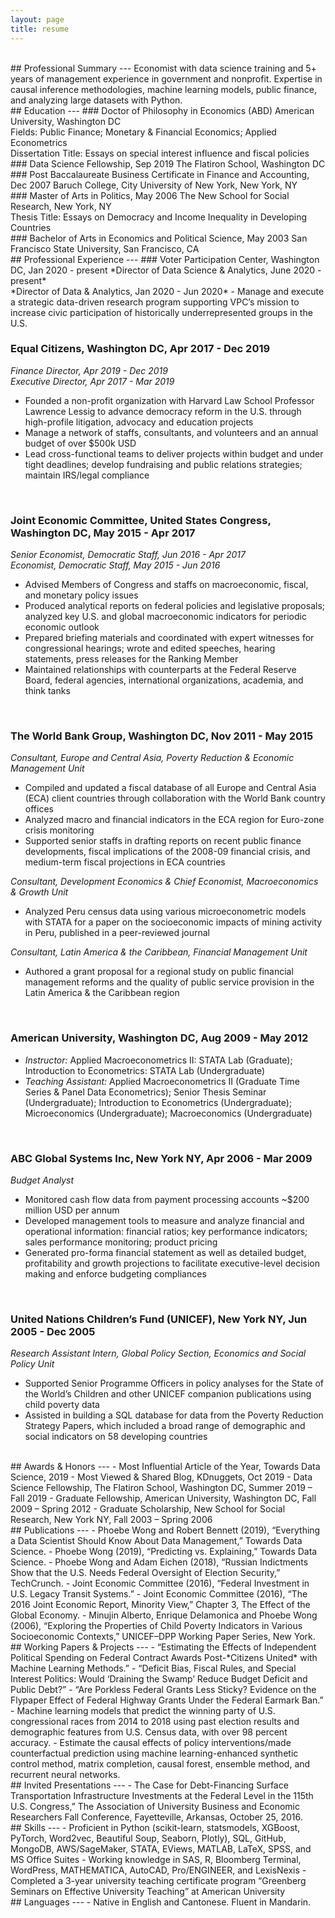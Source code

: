 ```yaml
---
layout: page
title: resume
---
```

<br>
## Professional Summary
---
Economist with data science training and 5+ years of management experience in government and nonprofit. Expertise in causal inference methodologies, machine learning models, public finance, and analyzing large datasets with Python.

<br>
## Education
---
### Doctor of Philosophy in Economics (ABD)
American University, Washington DC<br>
Fields: Public Finance; Monetary & Financial Economics; Applied Econometrics<br>
Dissertation Title: Essays on special interest influence and fiscal policies
<br>
### Data Science Fellowship, Sep 2019
The Flatiron School, Washington DC
<br>
### Post Baccalaureate Business Certificate in Finance and Accounting, Dec 2007
Baruch College, City University of New York, New York, NY
<br>
### Master of Arts in Politics, May 2006
The New School for Social Research, New York, NY<br>
Thesis Title: Essays on Democracy and Income Inequality in Developing Countries
<br>
### Bachelor of Arts in Economics and Political Science, May 2003
San Francisco State University, San Francisco, CA  

<br>
## Professional Experience
---
### Voter Participation Center, Washington DC, Jan 2020 - present
*Director of Data Science & Analytics, June 2020 - present*<br>
*Director of Data & Analytics, Jan 2020 - Jun 2020*
- Manage and execute a strategic data-driven research program supporting VPC’s mission to increase civic participation of historically underrepresented groups in the U.S.
<br>

### Equal Citizens, Washington DC, Apr 2017 - Dec 2019
*Finance Director, Apr 2019 - Dec 2019*<br>
*Executive Director, Apr 2017 - Mar 2019*
-	Founded a non-profit organization with Harvard Law School Professor Lawrence Lessig to advance democracy reform in the U.S. through high-profile litigation, advocacy and education projects
-	Manage a network of staffs, consultants, and volunteers and an annual budget of over $500k USD
-	Lead cross-functional teams to deliver projects within budget and under tight deadlines; develop fundraising and public relations strategies; maintain IRS/legal compliance
<br>

### Joint Economic Committee, United States Congress, Washington DC, May 2015 - Apr 2017
*Senior Economist, Democratic Staff, Jun 2016 - Apr 2017*<br>
*Economist, Democratic Staff, May 2015 - Jun 2016*

-	Advised Members of Congress and staffs on macroeconomic, fiscal, and monetary policy issues
-	Produced analytical reports on federal policies and legislative proposals; analyzed key U.S. and global macroeconomic indicators for periodic economic outlook
-	Prepared briefing materials and coordinated with expert witnesses for congressional hearings; wrote and edited speeches, hearing statements, press releases for the Ranking Member
-	Maintained relationships with counterparts at the Federal Reserve Board, federal agencies, international organizations, academia, and think tanks
<br>

### The World Bank Group, Washington DC, Nov 2011 - May 2015
*Consultant, Europe and Central Asia, Poverty Reduction & Economic Management Unit*
- Compiled and updated a fiscal database of all Europe and Central Asia (ECA) client countries through collaboration with the World Bank country offices
-	Analyzed macro and financial indicators in the ECA region for Euro-zone crisis monitoring
-	Supported senior staffs in drafting reports on recent public finance developments, fiscal implications of the 2008-09 financial crisis, and medium-term fiscal projections in ECA countries<br>

*Consultant, Development Economics & Chief Economist, Macroeconomics & Growth Unit*
- Analyzed Peru census data using various microeconometric models with STATA for a paper on the socioeconomic impacts of mining activity in Peru, published in a peer-reviewed journal<br>

*Consultant, Latin America & the Caribbean, Financial Management Unit*
- Authored a grant proposal for a regional study on public financial management reforms and the quality of public service provision in the Latin America & the Caribbean region
<br>

### American University, Washington DC, Aug 2009 - May 2012
- *Instructor:* Applied Macroeconometrics II: STATA Lab (Graduate); Introduction to Econometrics: STATA Lab (Undergraduate)
- *Teaching Assistant:* Applied Macroeconometrics II (Graduate Time Series & Panel Data Econometrics); Senior Thesis Seminar (Undergraduate); Introduction to Econometrics (Undergraduate); Microeconomics (Undergraduate); Macroeconomics (Undergraduate)  
<br>

### ABC Global Systems Inc, New York NY, Apr 2006 - Mar 2009
*Budget Analyst*
-	Monitored cash flow data from payment processing accounts ~$200 million USD per annum
- Developed management tools to measure and analyze financial and operational information: financial ratios; key performance indicators; sales performance monitoring; product pricing
- Generated pro-forma financial statement as well as detailed budget, profitability and growth projections to facilitate executive-level decision making and enforce budgeting compliances
<br>

### United Nations Children’s Fund (UNICEF), New York NY, Jun 2005 - Dec 2005
*Research Assistant Intern, Global Policy Section, Economics and Social Policy Unit*
-	Supported Senior Programme Officers in policy analyses for the State of the World’s Children and other UNICEF companion publications using child poverty data
-	Assisted in building a SQL database for data from the Poverty Reduction Strategy Papers, which included a broad range of demographic and social indicators on 58 developing countries

<br>
## Awards & Honors
---
- Most Influential Article of the Year, Towards Data Science, 2019
- Most Viewed & Shared Blog, KDnuggets, Oct 2019
- Data Science Fellowship, The Flatiron School, Washington DC, Summer 2019 – Fall 2019
-	Graduate Fellowship, American University, Washington DC, Fall 2009 – Spring 2012
-	Graduate Scholarship, New School for Social Research, New York NY, Fall 2003 – Spring 2006  

<br>
## Publications
---
- Phoebe Wong and Robert Bennett (2019), “Everything a Data Scientist Should Know About Data Management,” Towards Data Science.
-	Phoebe Wong (2019), “Predicting vs. Explaining,” Towards Data Science.
-	Phoebe Wong and Adam Eichen (2018), “Russian Indictments Show that the U.S. Needs Federal Oversight of Election Security,” TechCrunch.
-	Joint Economic Committee (2016), “Federal Investment in U.S. Legacy Transit Systems.”
-	Joint Economic Committee (2016), “The 2016 Joint Economic Report, Minority View,” Chapter 3, The Effect of the Global Economy.
- Minujin Alberto, Enrique Delamonica and Phoebe Wong (2006), “Exploring the Properties of Child Poverty Indicators in Various Socioeconomic Contexts,” UNICEF–DPP Working Paper Series, New York.

<br>
## Working Papers & Projects
---
-	“Estimating the Effects of Independent Political Spending on Federal Contract Awards Post-*Citizens United* with Machine Learning Methods.”
-	“Deficit Bias, Fiscal Rules, and Special Interest Politics: Would ‘Draining the Swamp’ Reduce Budget Deficit and Public Debt?”
-	“Are Porkless Federal Grants Less Sticky? Evidence on the Flypaper Effect of Federal Highway Grants Under the Federal Earmark Ban.”
- Machine learning models that predict the winning party of U.S. congressional races from 2014 to 2018 using past election results and demographic features from U.S. Census data, with over 98 percent accuracy.
- Estimate the causal effects of policy interventions/made counterfactual prediction using machine learning-enhanced synthetic control method, matrix completion, causal forest, ensemble method, and recurrent neural networks.


<br>
## Invited Presentations
---
- The Case for Debt-Financing Surface Transportation Infrastructure Investments at the Federal Level in the 115th U.S. Congress,” The Association of University Business and Economic Researchers Fall Conference, Fayetteville, Arkansas, October 25, 2016.

<br>
## Skills
---
- Proficient in Python (scikit-learn, statsmodels, XGBoost, PyTorch, Word2vec, Beautiful Soup, Seaborn, Plotly), SQL, GitHub, MongoDB, AWS/SageMaker, STATA, EViews, MATLAB, LaTeX, SPSS, and MS Office Suites
-	Working knowledge in SAS, R, Bloomberg Terminal, WordPress, MATHEMATICA, AutoCAD, Pro/ENGINEER, and LexisNexis
-	Completed a 3-year university teaching certificate program “Greenberg Seminars on Effective University Teaching” at American University

<br>
## Languages
---
- Native in English and Cantonese. Fluent in Mandarin.
